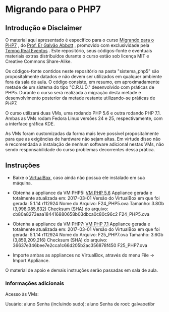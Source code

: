 # Migrando para o PHP7

## Introdução e Disclaimer

O material aqui apresentado é específico para o curso [Migrando para o PHP7](https://bit.ly/migrandoPHP7) , do [Prof. Er Galvão Abbott](https://github.com/galvao) , promovido com exclusividade pela [Tempo Real Eventos](http://www.temporealeventos.com.br/) . Este repositório, seus códigos-fonte e eventuais materiais extras distribuídos durante o curso estão sob licença MIT e Creative Commons Share-Alike.

Os códigos-fonte contidos neste repositório na pasta "sistema_php5" são propositalmente datados e não devem ser utilizados em qualquer ambiente fora da sala de aula. O código consiste, em resumo, em aproximadamente metade de um sistema do tipo "C.R.U.D."  desenvolvido com práticas de PHP5. Durante o curso será realizada a migração desta metade e desenvolvimento posterior da metade restante utilizando-se práticas de PHP7.

O curso utilizará duas VMs, uma rodando PHP 5.6 e outra rodando PHP 7.1.  Ambas as VMs rodam Fedora Linux versões 24 e 25, respectivamente, com a interface gráfica KDE. 

As VMs foram customizadas da forma mais leve possível propositalmente para que as exigências de hardware não sejam altas. Em virtude disso não é recomendada a instalação de nenhum software adicional nestas VMs, não sendo responsabilidade do curso problemas decorrentes dessa prática.

## Instruções

- Baixe o [VirtualBox](https://www.virtualbox.org/), caso ainda não possua ele instalado em sua máquina.
-  Obtenha a appliance da VM PHP5:
 [VM PHP 5.6](http://www.galvao.eti.br/download.php?file=0)
 Appliance gerada e totalmente atualizada em: 2017-03-01
 Versão do VirtualBox em que foi gerada: 5.1.14 r112924
 Nome do Arquivo: F24_PHP5.ova
Tamanho: 3.8Gb (3,998,085,632) 
Checksum (SHA) do arquivo: cb80a8273eaa184416880658b03dbca0c80c96c2  F24_PHP5.ova

- Obtenha a appliance da VM PHP7:
 [VM PHP 7.1](http://www.galvao.eti.br/download.php?file=1) 
Appliance gerada e totalmente atualizada em: 2017-03-01
Versão do VirtualBox em que foi gerada: 5.1.14 r112924
 Nome do Arquivo: F25_PHP7.ova
Tamanho: 3.6Gb (3,859,209,216) 
Checksum (SHA) do arquivo: 36637e346bee7e2cca1c66d205b2ac356878f450  F25_PHP7.ova

- Importe ambas as appliances no VirtualBox, através do menu File -> Import Appliance.

O material de apoio e demais instruções serão passadas em sala de aula.

### Informações adicionais 

Acesso às VMs:

Usuário: aluno
Senha (incluindo sudo): aluno
Senha de root: galvaoetibr

